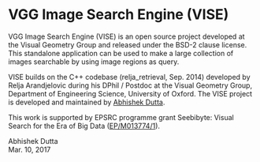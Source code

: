 # VGG Image Search Engine (VISE)

VGG Image Search Engine (VISE) is an open source project developed at the Visual 
Geometry Group and released under the BSD-2 clause license. This standalone 
application can be used to make a large collection of images searchable by 
using image regions as query.

VISE builds on the C++ codebase (relja_retrieval, Sep. 2014) developed by 
Relja Arandjelovic during his DPhil / Postdoc at the Visual Geometry Group, 
Department of Engineering Science, University of Oxford. The VISE project
is developed and maintained by [Abhishek Dutta](adutta@robots.ox.ac.uk).

This work is supported by EPSRC programme grant Seebibyte: Visual Search for 
the Era of Big Data ([EP/M013774/1](http://www.seebibyte.org/index.html)).


Abhishek Dutta  
Mar. 10, 2017
